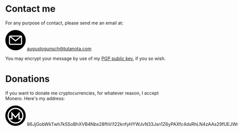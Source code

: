 # Contact me
For any purpose of contact, please send me an email at:

<nobr class="scroll"><img src="static/email.png"> augustogunsch@tutanota.com</nobr>

You may encrypt your message by use of my <a href="static/augustogunsch@tutanota.com.pub.asc">PGP public key</a>, if you so wish.

# Donations
If you want to donate me cryptocurrencies, for whatever reason, I accept Monero. Here's my address:

<nobr class="scroll"><img src="static/monero.png"> 86JjGobWkTwh7k5SoBhXVB4Nbx28fhVi122knfyHYWJvN33Jsn1Z6yPAXfc4dsRhLN4zAAs29fUEJWmAmVJxoPUgGmtpS5P</nobr>
